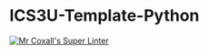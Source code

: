 # ICS3U-Template-Python

[![Mr Coxall's Super Linter](https://github.com/maliksalem1/ICS3U-Unit5-05-Python/workflows/Mr%20Coxall's%20Super%20Linter/badge.svg)](https://github.com/maliksalem1/ICS3U-Unit5-05-Python/actions/)
